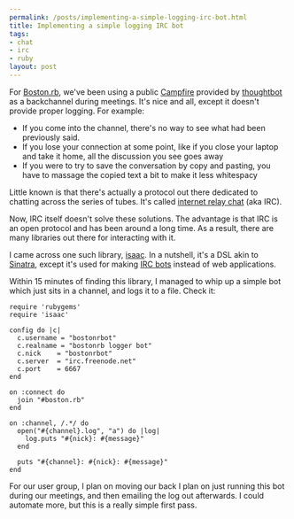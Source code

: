 ```yaml
--- 
permalink: /posts/implementing-a-simple-logging-irc-bot.html
title: Implementing a simple logging IRC bot
tags: 
- chat
- irc
- ruby
layout: post
---
```

For [Boston.rb](http://bostonrb.org), we've been using a public [Campfire](http://www.campfirenow.com/) provided by [thoughtbot](http://thoughtbot.com) as a backchannel during meetings. It's nice and all, except it doesn't provide proper logging. For example:

  * If you come into the channel, there's no way to see what had been previously said.
  * If you lose your connection at some point, like if you close your laptop and take it home, all the discussion you see goes away
  * If you were to try to save the conversation by copy and pasting, you have to massage the copied text a bit to make it less whitespacy

Little known is that there's actually a protocol out there dedicated to chatting across the series of tubes. It's called [internet relay chat](http://en.wikipedia.org/wiki/Internet_Relay_Chat) (aka IRC).

Now, IRC itself doesn't solve these solutions. The advantage is that IRC is an open protocol and has been around a long time. As a result, there are many libraries out there for interacting with it.

I came across one such library, [isaac](http://github.com/ichverstehe/isaac/tree). In a nutshell, it's a DSL akin to [Sinatra](), except it's used for making [IRC bots](http://en.wikipedia.org/wiki/IRC_bot) instead of web applications.

Within 15 minutes of finding this library, I managed to whip up a simple bot which just sits in a channel, and logs it to a file. Check it:

<pre><code class="ruby">require 'rubygems'
require 'isaac'

config do |c|
  c.username = "bostonrbot"
  c.realname = "bostonrb logger bot"
  c.nick    = "bostonrbot"
  c.server  = "irc.freenode.net"
  c.port    = 6667
end

on :connect do
  join "#boston.rb"
end

on :channel, /.*/ do
  open("#{channel}.log", "a") do |log|
    log.puts "#{nick}: #{message}"
  end

  puts "#{channel}: #{nick}: #{message}"
end</code></pre>

For our user group, I plan on moving our back I plan on just running this bot during our meetings, and then emailing the log out afterwards. I could automate more, but this is a really simple first pass.
